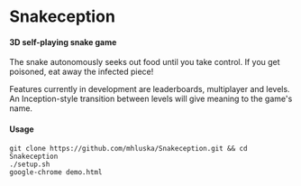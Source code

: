 Snakeception
============

#### 3D self-playing snake game ####
The snake autonomously seeks out food until you take control. If you get
poisoned, eat away the infected piece!

Features currently in development are leaderboards, multiplayer and levels. An
Inception-style transition between levels will give meaning to the game's name.

#### Usage ####
    git clone https://github.com/mhluska/Snakeception.git && cd Snakeception
    ./setup.sh
    google-chrome demo.html
